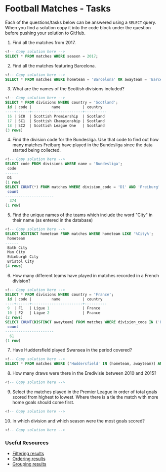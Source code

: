 # Football Matches - Tasks

Each of the questions/tasks below can be answered using a `SELECT` query. When you find a solution copy it into the code block under the question before pushing your solution to GitHub.

1) Find all the matches from 2017.

```sql
<!-- Copy solution here -->
SELECT * FROM matches WHERE season = 2017;

```

2) Find all the matches featuring Barcelona.

```sql
<!-- Copy solution here -->
SELECT * FROM matches WHERE hometeam = 'Barcelona' OR awayteam = 'Barcelona';

```

3) What are the names of the Scottish divisions included?

```sql
<!-- Copy solution here -->
SELECT * FROM divisions WHERE country = 'Scotland';
 id | code |         name          | country  
----+------+-----------------------+----------
 16 | SC0  | Scottish Premiership  | Scotland
 17 | SC1  | Scottish Championship | Scotland
 18 | SC2  | Scottish League One   | Scotland
(3 rows)
```

4) Find the division code for the Bundesliga. Use that code to find out how many matches Freiburg have played in the Bundesliga since the data started being collected.

```sql
<!-- Copy solution here -->
SELECT code FROM divisions WHERE name = 'Bundesliga';
 code 
------
 D1
(1 row)
SELECT COUNT(*) FROM matches WHERE division_code = 'D1' AND 'Freiburg' IN (hometeam, awayteam) IS TRUE;
 count 
----------------------
  374
(1 row)


```

5) Find the unique names of the teams which include the word "City" in their name (as entered in the database)

```sql
<!-- Copy solution here -->
SELECT DISTINCT hometeam FROM matches WHERE hometeam LIKE '%City%';
 hometeam
------
 Bath City
 Man City
 Edinburgh City
 Bristol City
(4 rows)

```

6) How many different teams have played in matches recorded in a French division?

```sql
<!-- Copy solution here -->
SELECT * FROM divisions WHERE country = 'France';
 id | code |         name          | country  
----+------+-----------------------+----------
 9  | F1   | Ligue 1               | France
 10 | F2   | Ligue 2               | France
(2 rows)
SELECT COUNT(DISTINCT awayteam) FROM matches WHERE division_code IN ('F1', 'F2') IS TRUE;
 count 
----------------------
  61
(1 row)
```

7) Have Huddersfield played Swansea in the period covered?

```sql
<!-- Copy solution here -->
SELECT * FROM matches WHERE ('Huddersfield' IN (hometeam, awayteam)) AND ('Swansea' IN (hometeam, awayteam))  IS TRUE;

```

8) How many draws were there in the Eredivisie between 2010 and 2015?

```sql
<!-- Copy solution here -->


```

9) Select the matches played in the Premier League in order of total goals scored from highest to lowest. Where there is a tie the match with more home goals should come first.

```sql
<!-- Copy solution here -->


```

10) In which division and which season were the most goals scored?

```sql
<!-- Copy solution here -->


```

### Useful Resources

- [Filtering results](https://www.w3schools.com/sql/sql_where.asp)
- [Ordering results](https://www.w3schools.com/sql/sql_orderby.asp)
- [Grouping results](https://www.w3schools.com/sql/sql_groupby.asp)
